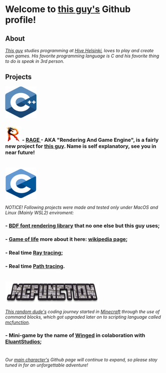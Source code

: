 # Welcome to <a href="https://github.com/Alforofous" target="_blank">this guy's</a> Github profile!

## About
_<a href="https://github.com/Alforofous" target="_blank">This guy</a> studies programming at <a href="https://www.hive.fi/en/" target="_blank">Hive Helsinki</a>, loves to play and create own games. His favorite programming language is C and his favorite thing to do is speak in 3rd person._

## Projects
<img src="cpp.svg" width="100" height="100"></img>

###  <img src="RAGE.png" width="50" height="50"></img> - <a href="https://github.com/Alforofous/RAGE" target="_blank"> RAGE </a> - AKA "Rendering And Game Engine", is a fairly new project for <a href="https://github.com/Alforofous" target="_blank">this guy</a>. Name is self explanatory, see you in near future!

#
<img src="c.svg" width="100" height="100"></img>

_NOTICE! Following projects were made and tested only under MacOS and Linux (Mainly WSL2) enviroment:_

###  - <a href="https://github.com/Alforofous/dm_bdf_render" target="_blank"> BDF font rendering library</a> that no one else but this guy uses;
  
###  - <a href="https://github.com/Alforofous/game_of_life" target="_blank">Game of life</a> more about it here: <a href="https://en.wikipedia.org/wiki/Conway%27s_Game_of_Life" target="_blank">wikipedia page</a>;
  
###  - Real time <a href="https://github.com/Alforofous/RTv1.git" target="_blank">Ray tracing</a>;
  
###  - Real time <a href="https://github.com/NikoGardziella/RayTracer" target="_blank">Path tracing</a>.

# 
<img src="mcfunction.png" width="300" height="70"></img>

_<a href="https://github.com/Alforofous" target="_blank">This random dude's</a> coding journey started in <a href="https://minecraft.net" target="_blank">Minecraft</a> through the use of command blocks, which got upgraded later on to scripting language called <a href="https://minecraft.fandom.com/wiki/Function_(Java_Edition)" target="_blank">mcfunction</a>._

###  - Mini-game by the name of <a href="https://github.com/Eluant/Winged.git" target="_blank">Winged</a> in colaboration with <a href="https://eluantstudios.com" target="_blank">EluantStudios</a>;
# 

_Our <a href="https://github.com/Alforofous" target="_blank">main character's</a> Github page will continue to expand, so please stay tuned in for an unforgettable adventure!_
